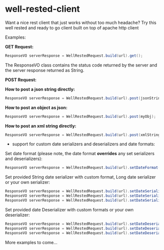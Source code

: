 # well-rested-client

Want a nice rest client that just works without too much headache? 
Try this well rested and ready to go client built on top of apache http client

Examples:

**GET Request:**

``` java
ResponseVO serverResponse = WellRestedRequest.build(url).get();
```

The ResponseVO class contains the status code returned by the server and the server response returned as String.


**POST Request:**

**How to post a json string directly:** 

``` java
ResponseVO serverResponse = WellRestedRequest.build(url).post(jsonString);
```

**How to post an object as json:**

``` java
ResponseVO serverResponse = WellRestedRequest.build(url).post(myObj);
```

**How to post an xml string directly:**

``` java
ResponseVO serverResponse = WellRestedRequest.build(url).post(xmlString, ContentType.APPLICATION_XML);
```


- support for custom date serializers and deserializers and date formats: 

Set date format (please note, the date format **overrides** any set serializers and deserializers):
``` java
ResponseVO serverResponse = WellRestedRequest.build(url).setDateFormat("yyyy-MM-dd").post(myObj);
```

Set provided String date serializer with custom format, Long date serializer or your own serializer:

``` java
ResponseVO serverResponse = WellRestedRequest.build(url).setDateSerializer(new StringDateSerializer("yyyy/MM/dd")).post(myObj); 
ResponseVO serverResponse = WellRestedRequest.build(url).setDateSerializer(new LongDateSerializer()).post(myObj); 
ResponseVO serverResponse = WellRestedRequest.build(url).setDateSerializer(new MyCustomDateSerializer()).post(myObj); 
```

Set provided date Deserializer with custom formats or your own deserializer:

``` java
ResponseVO serverResponse = WellRestedRequest.build(url).setDateDeserializer(new DateDeserializer("yyyy/MM/dd")).post(myObj); 
ResponseVO serverResponse = WellRestedRequest.build(url).setDateDeserializer(new DateDeserializer(Arrays.asList("yyyy/MM/dd", "dd/MM/yyyy"))).post(myObj); 
ResponseVO serverResponse = WellRestedRequest.build(url).setDateDeserializer(new MyCustomDateDeserializer()).post(myObj); 
```


More examples to come...
